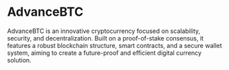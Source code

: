 # AdvanceBTC
AdvanceBTC is an innovative cryptocurrency focused on scalability, security, and decentralization. Built on a proof-of-stake consensus, it features a robust blockchain structure, smart contracts, and a secure wallet system, aiming to create a future-proof and efficient digital currency solution.
